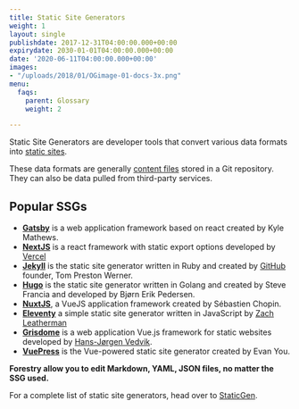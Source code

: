 ```yaml
---
title: Static Site Generators
weight: 1
layout: single
publishdate: 2017-12-31T04:00:00.000+00:00
expirydate: 2030-01-01T04:00:00.000+00:00
date: '2020-06-11T04:00:00.000+00:00'
images:
- "/uploads/2018/01/OGimage-01-docs-3x.png"
menu:
  faqs:
    parent: Glossary
    weight: 2

---
```

Static Site Generators are developer tools that convert various data formats into [static sites](/docs/faqs/glossary/static-sites).

These data formats are generally [content files](/docs/faqs/glossary/content-files/) stored in a Git repository. They can also be data pulled from third-party services.

## Popular SSGs

* [**Gatsby**](https://www.gatsbyjs.org/) is a web application framework based on react created by Kyle Mathews.
* [**NextJS**](https://nextjs.org/) is a react framework with static export options developed by [Vercel](https://vercel.com/)
* [**Jekyll**](https://jekyllrb.com) is the static site generator written in Ruby and created by [GitHub](https://github.com) founder, Tom Preston Werner.
* [**Hugo**](https://gohugo.io) is the static site generator written in Golang and created by Steve Francia and developed by Bjørn Erik Pedersen.
* [**NuxtJS**](https://nuxtjs.org/), a VueJS application framework created by Sébastien Chopin.
* [**Eleventy**](https://www.11ty.io/) a simple static site generator written in JavaScript by [Zach Leatherman](https://www.zachleat.com/)
* [**Grisdome**](https://gridsome.org/) is a web application Vue.js framework for static websites developed by [Hans-Jørgen Vedvik](https://github.com/hjvedvik).
* [**VuePress**](https://vuepress.vuejs.org/ "VuePress") is the Vue-powered static site generator created by Evan You.

**Forestry allow you to edit Markdown, YAML, JSON files, no matter the SSG used.**

For a complete list of static site generators, head over to [StaticGen](https://www.staticgen.com/).